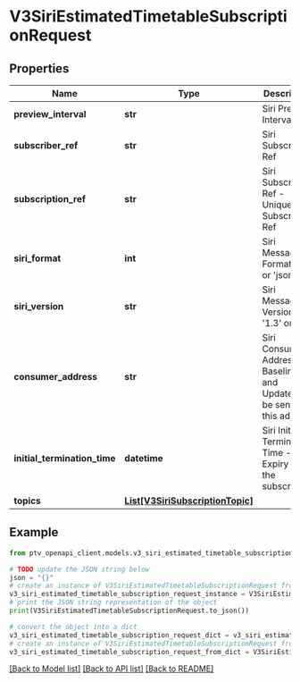 # V3SiriEstimatedTimetableSubscriptionRequest


## Properties

Name | Type | Description | Notes
------------ | ------------- | ------------- | -------------
**preview_interval** | **str** | Siri Preview Interval | 
**subscriber_ref** | **str** | Siri Subscriber Ref | 
**subscription_ref** | **str** | Siri Subscription Ref - Unique to a Subscriber Ref | 
**siri_format** | **int** | Siri Message Format &#39;xml&#39; or &#39;json&#39; | 
**siri_version** | **str** | Siri Message Version &#39;1.3&#39; or &#39;2.0&#39; | 
**consumer_address** | **str** | Siri Consumer Address - Baseline and Updates will be sent to this address | 
**initial_termination_time** | **datetime** | Siri Initial Termination Time - Expiry of the subscription | 
**topics** | [**List[V3SiriSubscriptionTopic]**](V3SiriSubscriptionTopic.md) |  | 

## Example

```python
from ptv_openapi_client.models.v3_siri_estimated_timetable_subscription_request import V3SiriEstimatedTimetableSubscriptionRequest

# TODO update the JSON string below
json = "{}"
# create an instance of V3SiriEstimatedTimetableSubscriptionRequest from a JSON string
v3_siri_estimated_timetable_subscription_request_instance = V3SiriEstimatedTimetableSubscriptionRequest.from_json(json)
# print the JSON string representation of the object
print(V3SiriEstimatedTimetableSubscriptionRequest.to_json())

# convert the object into a dict
v3_siri_estimated_timetable_subscription_request_dict = v3_siri_estimated_timetable_subscription_request_instance.to_dict()
# create an instance of V3SiriEstimatedTimetableSubscriptionRequest from a dict
v3_siri_estimated_timetable_subscription_request_from_dict = V3SiriEstimatedTimetableSubscriptionRequest.from_dict(v3_siri_estimated_timetable_subscription_request_dict)
```
[[Back to Model list]](../README.md#documentation-for-models) [[Back to API list]](../README.md#documentation-for-api-endpoints) [[Back to README]](../README.md)


